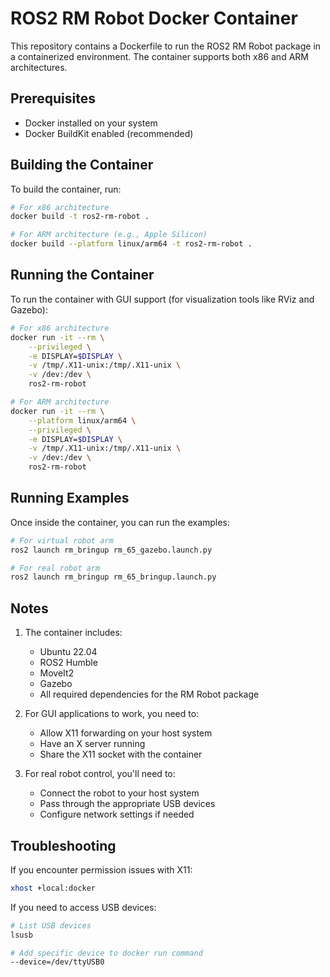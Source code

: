# ROS2 RM Robot Docker Container

This repository contains a Dockerfile to run the ROS2 RM Robot package in a containerized environment. The container supports both x86 and ARM architectures.

## Prerequisites

- Docker installed on your system
- Docker BuildKit enabled (recommended)

## Building the Container

To build the container, run:

```bash
# For x86 architecture
docker build -t ros2-rm-robot .

# For ARM architecture (e.g., Apple Silicon)
docker build --platform linux/arm64 -t ros2-rm-robot .
```

## Running the Container

To run the container with GUI support (for visualization tools like RViz and Gazebo):

```bash
# For x86 architecture
docker run -it --rm \
    --privileged \
    -e DISPLAY=$DISPLAY \
    -v /tmp/.X11-unix:/tmp/.X11-unix \
    -v /dev:/dev \
    ros2-rm-robot

# For ARM architecture
docker run -it --rm \
    --platform linux/arm64 \
    --privileged \
    -e DISPLAY=$DISPLAY \
    -v /tmp/.X11-unix:/tmp/.X11-unix \
    -v /dev:/dev \
    ros2-rm-robot
```

## Running Examples

Once inside the container, you can run the examples:

```bash
# For virtual robot arm
ros2 launch rm_bringup rm_65_gazebo.launch.py

# For real robot arm
ros2 launch rm_bringup rm_65_bringup.launch.py
```

## Notes

1. The container includes:
   - Ubuntu 22.04
   - ROS2 Humble
   - MoveIt2
   - Gazebo
   - All required dependencies for the RM Robot package

2. For GUI applications to work, you need to:
   - Allow X11 forwarding on your host system
   - Have an X server running
   - Share the X11 socket with the container

3. For real robot control, you'll need to:
   - Connect the robot to your host system
   - Pass through the appropriate USB devices
   - Configure network settings if needed

## Troubleshooting

If you encounter permission issues with X11:
```bash
xhost +local:docker
```

If you need to access USB devices:
```bash
# List USB devices
lsusb

# Add specific device to docker run command
--device=/dev/ttyUSB0
``` 